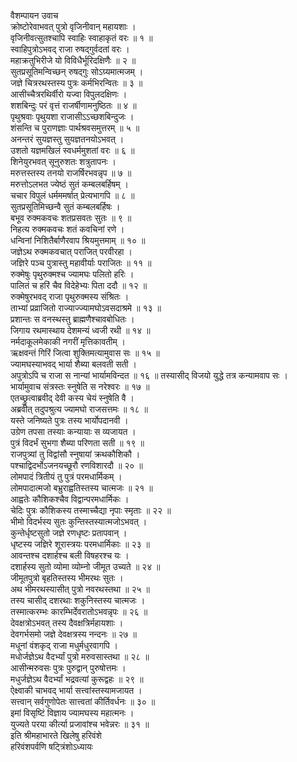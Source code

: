 वैशम्पायन उवाच  
क्रोष्टोरेवाभवत् पुत्रो वृजिनीवान् महायशाः ।  
वृजिनीवत्सुतश्चापि स्वाहिः स्वाहाकृतं वरः ॥ १ ॥  
स्वाहिपुत्रोऽभवद् राजा रुषद्गुर्वदतां वरः ।  
महाक्रतुभिरीजे यो विविधैर्भूरिदक्षिणैः ॥ २ ॥  
सुतप्रसूतिमन्विच्छन् रुषद्गुः सोऽग्र्यमात्मजम् ।  
जज्ञे चित्ररथस्तस्य पुत्रः कर्मभिरन्वितः ॥ ३ ॥  
आसीच्चैत्ररथिर्वीरो यज्वा विपुलदक्षिणः ।  
शशबिन्दुः परं वृत्तं राजर्षीणामनुष्ठितः ॥ ४ ॥  
पृथुश्रवाः पृथुयशा राजासीऽऽच्छशबिन्दुजः ।  
शंसन्ति च पुराणज्ञाः पार्थश्रवसमुत्तरम् ॥ ५ ॥  
अनन्तरं सुयज्ञस्तु सुयज्ञतनयोऽभवत् ।  
उशतो यज्ञमखिलं स्वधर्ममुशतां वरः ॥ ६ ॥  
शिनेयुरभवत् सूनुरुशतः शत्रुतापनः ।  
मरुत्तस्तस्य तनयो राजर्षिरभवन्नृप ॥ ७ ॥  
मरुत्तोऽलभत ज्येष्ठं सुतं कम्बलबर्हिषम् ।  
चचार विपुलं धर्मममर्षात् प्रेत्यभागपि ॥ ८ ॥  
सुतप्रसूतिमिच्छन्वै सुतं कम्बलबर्हिषः ।  
बभूव रुक्मकवचः शतप्रसवतः सुतः ॥ ९ ॥  
निहत्य रुक्मकवचः शतं कवचिनां रणे ।  
धन्विनां निशितैर्बाणैरवाप श्रियमुत्तमाम् ॥ १० ॥  
जज्ञेऽथ रुक्मकवचात् पराजित् परवीरहा ।  
जज्ञिरे पञ्च पुत्रास्तु महावीर्याः पराजितः ॥ ११ ॥  
रुक्मेषुः पृथुरुक्मश्च ज्यामघः पलितो हरिः ।  
पालितं च हरिं चैव विदेहेभ्यः पिता ददौ ॥ १२ ॥  
रुक्मेषुरभवद् राजा पृथुरुक्मस्य संश्रितः ।  
ताभ्यां प्रव्राजितो राज्याज्ज्यामघोऽवसदाश्रमे ॥ १३ ॥  
प्रशान्तः स वनस्थस्तु ब्राह्मणैश्चावबोधितः ।  
जिगाय रथमास्थाय देशमन्यं ध्वजी रथी ॥ १४ ॥  
नर्मदाकूलमेकाकी नगरीं मृत्तिकावतीम् ।  
ऋक्षवन्तं गिरिं जित्वा शुक्तिमत्यामुवास सः ॥ १५ ॥  
ज्यामघस्याभवद् भार्या शैब्या बलवती सती ।  
अपुत्रोऽपि च राजा स नान्यां भार्यामविन्दत ॥ १६ ॥
तस्यासीद् विजयो युद्धे तत्र कन्यामवाप सः ।  
भार्यामुवाच संत्रस्तः स्नुषेति स नरेश्वरः ॥ १७ ॥  
एतच्छ्रुत्वाब्रवीद् देवी कस्य चेयं स्नुषेति वै ।  
अब्रवीत् तदुपश्रुत्य ज्यामघो राजसत्तमः ॥ १८ ॥  
यस्ते जनिष्यते पुत्रः तस्य भार्योपदानवी ।  
उग्रेण तपसा तस्याः कन्यायाः स व्यजायत ।  
पुत्रं विदर्भं सुभगा शैब्या परिणता सती ॥ १९ ॥  
राजपुत्र्यां तु विद्वांसौ स्नुषायां क्रथकौशिकौ ।  
पश्चाद्विदर्भोऽजनयच्छूरौ रणविशारदौ ॥ २० ॥  
लोमपादं त्रितीयं तु पुत्रं परमधार्मिकम् ।  
लोमपादात्मजो बभ्रुराह्वतिस्तस्य चात्मजः ॥ २१ ॥  
आह्वतेः कौशिकश्चैव विद्वान्परमधार्मिकः ।  
चेदिः पुत्रः कौशिकस्य तस्माच्चैद्या नृपाः स्मृताः ॥ २२ ॥  
भीमो विदर्भस्य सुतः कुन्तिस्तस्यात्मजोऽभवत् ।  
कुन्तेर्धृष्टसुतो जज्ञे रणधृष्टः प्रतापवान् ।  
धृष्टस्य जज्ञिरे शूरास्त्रयः परमधार्मिकाः ॥ २३ ॥  
आवन्तश्च दशार्हश्च बली विषहरश्च यः ।  
दशार्हस्य सुतो व्योमा व्योम्नो जीमूत उच्यते ॥ २४ ॥  
जीमूतपुत्रो बृहतिस्तस्य भीमरथः सुतः ।  
अथ भीमरथस्यासीत् पुत्रो नवरथस्तथा ॥ २५ ॥  
तस्य चासीद् दशरथाः शकुनिस्तस्य चात्मजः ।  
तस्मात्करम्भः कारम्भिर्देवरातोऽभवन्नृपः ॥ २६ ॥  
देवक्षत्रोऽभवत् तस्य दैवक्षत्रिर्महायशाः ।  
देवगर्भसमो जज्ञे देवक्षत्रस्य नन्दनः ॥ २७ ॥  
मधूनां वंशकृद् राजा मधुर्मधुरवागपि ।  
मधोर्जज्ञेऽथ वैदर्भ्यां पुत्रो मरुवसास्तथा ॥ २८ ॥  
आसीन्मरुवसः पुत्रः पुरुद्वान् पुरुषोत्तमः ।  
मधुर्जज्ञेऽथ वैदर्भ्यां भद्रवत्यां कुरूद्वहः ॥ २९ ॥  
ऐक्ष्वाकी चाभवद् भार्या सत्त्वांस्तस्यामजायत ।  
सत्त्वान् सर्वगुणोपेतः सात्त्वतां कीर्तिवर्धनः ॥ ३० ॥  
इमां विसृष्टिं विज्ञाय ज्यामघस्य महात्मनः ।  
युज्यते परया कीर्त्या प्रजावांश्च भवेन्नरः ॥ ३१ ॥  
इति श्रीमहाभारते खिलेषु हरिवंशे  
हरिवंशपर्वणि षट्त्रिंशोऽध्यायः
